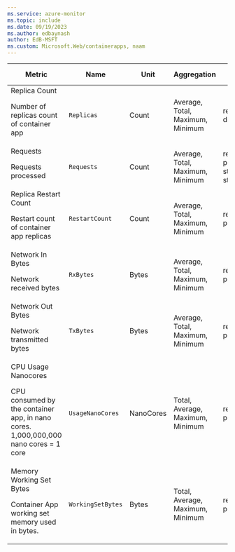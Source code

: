 ```yaml
---
ms.service: azure-monitor
ms.topic: include
ms.date: 09/19/2023
ms.author: edbaynash
author: EdB-MSFT
ms.custom: Microsoft.Web/containerapps, naam
---
```

  
  
|Metric|Name|Unit|Aggregation|Dimensions|Time Grains|DS Export|
|---|---|---|---|---|---|---|
|Replica Count<p><p>Number of replicas count of container app |`Replicas` |Count |Average, Total, Maximum, Minimum |revisionName, deploymentName|PT1M |Yes|
|Requests<p><p>Requests processed |`Requests` |Count |Average, Total, Maximum, Minimum |revisionName, podName, statusCodeCategory, statusCode|PT1M |Yes|
|Replica Restart Count<p><p>Restart count of container app replicas |`RestartCount` |Count |Average, Total, Maximum, Minimum |revisionName, podName|PT1M |Yes|
|Network In Bytes<p><p>Network received bytes |`RxBytes` |Bytes |Average, Total, Maximum, Minimum |revisionName, podName|PT1M |Yes|
|Network Out Bytes<p><p>Network transmitted bytes |`TxBytes` |Bytes |Average, Total, Maximum, Minimum |revisionName, podName|PT1M |Yes|
|CPU Usage Nanocores<p><p>CPU consumed by the container app, in nano cores. 1,000,000,000 nano cores = 1 core |`UsageNanoCores` |NanoCores |Total, Average, Maximum, Minimum |revisionName, podName|PT1M |Yes|
|Memory Working Set Bytes<p><p>Container App working set memory used in bytes. |`WorkingSetBytes` |Bytes |Total, Average, Maximum, Minimum |revisionName, podName|PT1M |Yes|